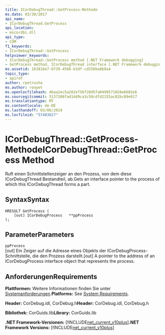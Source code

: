 ```yaml
---
title: ICorDebugThread::GetProcess-Methode
ms.date: 03/30/2017
api_name:
- ICorDebugThread.GetProcess
api_location:
- mscordbi.dll
api_type:
- COM
f1_keywords:
- ICorDebugThread::GetProcess
helpviewer_keywords:
- ICorDebugThread::GetProcess method [.NET Framework debugging]
- GetProcess method, ICorDebugThread interface [.NET Framework debugging]
ms.assetid: 163816e7-0739-4566-b3df-cd256be8b8a4
topic_type:
- apiref
author: rpetrusha
ms.author: ronpet
ms.openlocfilehash: 46aa2ec5a282ef56f28d5fa0499571028e6602e6
ms.sourcegitcommit: 5137208fa414d9ca3c58cdfd2155ac81bc89e917
ms.translationtype: MT
ms.contentlocale: de-DE
ms.lasthandoff: 03/06/2019
ms.locfileid: "57483627"
---
```

# <a name="icordebugthreadgetprocess-method"></a><span data-ttu-id="abade-102">ICorDebugThread::GetProcess-Methode</span><span class="sxs-lookup"><span data-stu-id="abade-102">ICorDebugThread::GetProcess Method</span></span>
<span data-ttu-id="abade-103">Ruft einen Schnittstellenzeiger an den Prozess, von dem diese ICorDebugThread Bestandteil, ab.</span><span class="sxs-lookup"><span data-stu-id="abade-103">Gets an interface pointer to the process of which this ICorDebugThread forms a part.</span></span>  
  
## <a name="syntax"></a><span data-ttu-id="abade-104">Syntax</span><span class="sxs-lookup"><span data-stu-id="abade-104">Syntax</span></span>  
  
```  
HRESULT GetProcess (  
    [out] ICorDebugProcess   **ppProcess  
);  
```  
  
## <a name="parameters"></a><span data-ttu-id="abade-105">Parameter</span><span class="sxs-lookup"><span data-stu-id="abade-105">Parameters</span></span>  
 `ppProcess`  
 <span data-ttu-id="abade-106">[out] Ein Zeiger auf die Adresse eines Objekts der ICorDebugProcess-Schnittstelle, die den Prozess darstellt.</span><span class="sxs-lookup"><span data-stu-id="abade-106">[out] A pointer to the address of an ICorDebugProcess interface object that represents the process.</span></span>  
  
## <a name="requirements"></a><span data-ttu-id="abade-107">Anforderungen</span><span class="sxs-lookup"><span data-stu-id="abade-107">Requirements</span></span>  
 <span data-ttu-id="abade-108">**Plattformen:** Weitere Informationen finden Sie unter [Systemanforderungen](../../../../docs/framework/get-started/system-requirements.md).</span><span class="sxs-lookup"><span data-stu-id="abade-108">**Platforms:** See [System Requirements](../../../../docs/framework/get-started/system-requirements.md).</span></span>  
  
 <span data-ttu-id="abade-109">**Header:** CorDebug.idl, CorDebug.h</span><span class="sxs-lookup"><span data-stu-id="abade-109">**Header:** CorDebug.idl, CorDebug.h</span></span>  
  
 <span data-ttu-id="abade-110">**Bibliothek:** CorGuids.lib</span><span class="sxs-lookup"><span data-stu-id="abade-110">**Library:** CorGuids.lib</span></span>  
  
 <span data-ttu-id="abade-111">**.NET Framework-Versionen:** [!INCLUDE[net_current_v10plus](../../../../includes/net-current-v10plus-md.md)]</span><span class="sxs-lookup"><span data-stu-id="abade-111">**.NET Framework Versions:** [!INCLUDE[net_current_v10plus](../../../../includes/net-current-v10plus-md.md)]</span></span>
